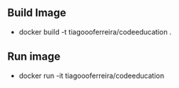 ## Build Image
 - docker build -t tiagoooferreira/codeeducation .

## Run image
 - docker run -it tiagoooferreira/codeeducation

